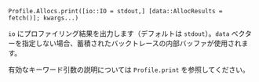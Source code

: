 ```
Profile.Allocs.print([io::IO = stdout,] [data::AllocResults = fetch()]; kwargs...)
```

`io` にプロファイリング結果を出力します（デフォルトは `stdout`）。`data` ベクターを指定しない場合、蓄積されたバックトレースの内部バッファが使用されます。

有効なキーワード引数の説明については `Profile.print` を参照してください。
